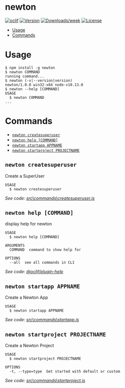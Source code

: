 newton
======



[![oclif](https://img.shields.io/badge/cli-oclif-brightgreen.svg)](https://oclif.io)
[![Version](https://img.shields.io/npm/v/newton.svg)](https://npmjs.org/package/newton)
[![Downloads/week](https://img.shields.io/npm/dw/newton.svg)](https://npmjs.org/package/newton)
[![License](https://img.shields.io/npm/l/newton.svg)](https://github.com/tdsprogramming/newton/blob/master/package.json)

<!-- toc -->
* [Usage](#usage)
* [Commands](#commands)
<!-- tocstop -->
# Usage
<!-- usage -->
```sh-session
$ npm install -g newton
$ newton COMMAND
running command...
$ newton (-v|--version|version)
newton/1.0.0 win32-x64 node-v10.13.0
$ newton --help [COMMAND]
USAGE
  $ newton COMMAND
...
```
<!-- usagestop -->
# Commands
<!-- commands -->
* [`newton createsuperuser`](#newton-createsuperuser)
* [`newton help [COMMAND]`](#newton-help-command)
* [`newton startapp APPNAME`](#newton-startapp-appname)
* [`newton startproject PROJECTNAME`](#newton-startproject-projectname)

## `newton createsuperuser`

Create a SuperUser

```
USAGE
  $ newton createsuperuser
```

_See code: [src\commands\createsuperuser.js](https://github.com/tdsprogramming/newton/blob/v1.0.0/src\commands\createsuperuser.js)_

## `newton help [COMMAND]`

display help for newton

```
USAGE
  $ newton help [COMMAND]

ARGUMENTS
  COMMAND  command to show help for

OPTIONS
  --all  see all commands in CLI
```

_See code: [@oclif/plugin-help](https://github.com/oclif/plugin-help/blob/v2.2.1/src\commands\help.ts)_

## `newton startapp APPNAME`

Create a Newton App

```
USAGE
  $ newton startapp APPNAME
```

_See code: [src\commands\startapp.js](https://github.com/tdsprogramming/newton/blob/v1.0.0/src\commands\startapp.js)_

## `newton startproject PROJECTNAME`

Create a Newton Project

```
USAGE
  $ newton startproject PROJECTNAME

OPTIONS
  -t, --type=type  Get started with default or custom
```

_See code: [src\commands\startproject.js](https://github.com/tdsprogramming/newton/blob/v1.0.0/src\commands\startproject.js)_
<!-- commandsstop -->
